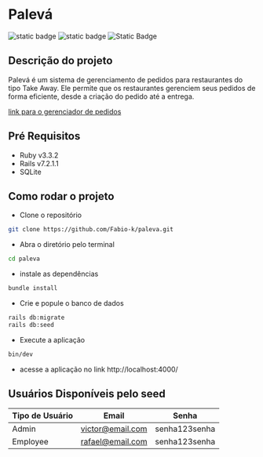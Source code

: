 # Palevá

![static badge](https://img.shields.io/badge/Ruby_3.3.2-CC342D?logo=ruby)
![static badge](https://img.shields.io/badge/tailwind-94a3b8?logo=tailwindcss)
![Static Badge](https://img.shields.io/badge/STATUS-EM_DESENVOLVIMENTO-green)

## Descrição do projeto

Palevá é um sistema de gerenciamento de pedidos para restaurantes do tipo Take Away. Ele permite que os restaurantes gerenciem seus pedidos de forma eficiente, desde a criação do pedido até a entrega.

[link para o gerenciador de pedidos](https://github.com/Fabio-k/paleva-vue)

## Pré Requisitos

- Ruby v3.3.2
- Rails v7.2.1.1
- SQLite

## Como rodar o projeto

- Clone o repositório

```bash
git clone https://github.com/Fabio-k/paleva.git
```

- Abra o diretório pelo terminal

```bash
cd paleva
```

- instale as dependências

```bash
bundle install
```

- Crie e popule o banco de dados

```bash
rails db:migrate
rails db:seed
```

- Execute a aplicação

```bash
bin/dev
```

- acesse a aplicação no link http://localhost:4000/

## Usuários Disponíveis pelo seed

| Tipo de Usuário | Email            | Senha         |
| --------------- | ---------------- | ------------- |
| Admin           | victor@email.com | senha123senha |
| Employee        | rafael@email.com | senha123senha |
